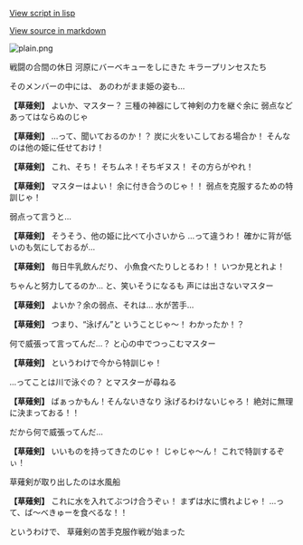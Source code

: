 [View script in lisp](../scripts/10044201.txt)

[View source in markdown](10044201.md)

![plain.png](../images/backgrounds/plain.png)

戦闘の合間の休日
河原にバーベキューをしにきた
キラープリンセスたち

そのメンバーの中には、
あのわがまま姫の姿も…

**【草薙剣】**
よいか、マスター？
三種の神器にして神剣の力を継ぐ余に
弱点などあってはならぬのじゃ

**【草薙剣】**
…って、聞いておるのか！？
炭に火をいこしておる場合か！
そんなのは他の姫に任せておけ！

**【草薙剣】**
これ、そち！
そちムネ！そちギヌス！
その方らがやれ！

**【草薙剣】**
マスターはよい！
余に付き合うのじゃ！！
弱点を克服するための特訓じゃ！

弱点って言うと…

**【草薙剣】**
そうそう、他の姫に比べて小さいから
…って違うわ！
確かに背が低いのも気にしておるが…

**【草薙剣】**
毎日牛乳飲んだり、
小魚食べたりしとるわ！！
いつか見とれよ！

ちゃんと努力してるのか…
と、笑いそうになるも
声には出さないマスター

**【草薙剣】**
よいか？余の弱点、それは…
水が苦手…

**【草薙剣】**
つまり、“泳げん”と
いうことじゃ～！
わかったか！？

何で威張って言ってんだ…？
と心の中でつっこむマスター

**【草薙剣】**
というわけで今から特訓じゃ！

…ってことは川で泳ぐの？
とマスターが尋ねる

**【草薙剣】**
ばぁっかもん！そんないきなり
泳げるわけないじゃろ！
絶対に無理に決まっておる！！

だから何で威張ってんだ…

**【草薙剣】**
いいものを持ってきたのじゃ！
じゃじゃ～ん！
これで特訓するぞぃ！

草薙剣が取り出したのは水風船

**【草薙剣】**
これに水を入れてぶつけ合うぞぃ！
まずは水に慣れよじゃ！
…って、ば～べきゅーを食べるな！！

というわけで、
草薙剣の苦手克服作戦が始まった